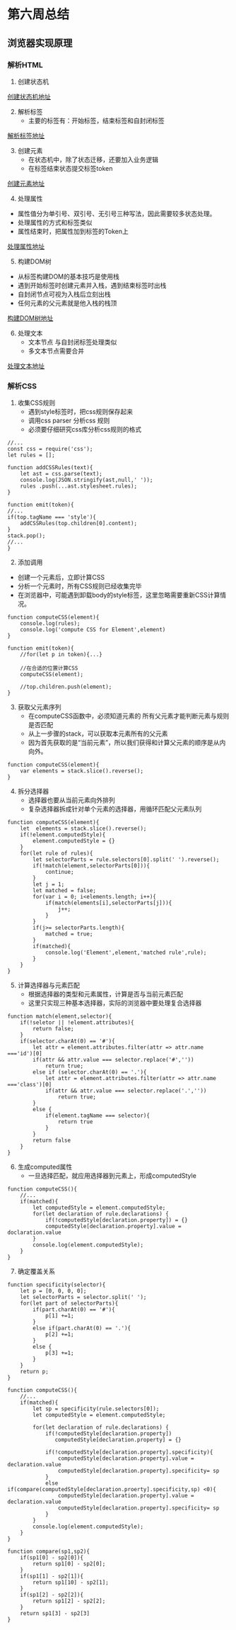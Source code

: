 # 第六周总结

## 浏览器实现原理

### 解析HTML

1. 创建状态机

[创建状态机地址](https://github.com/bakenray/Frontend-01-Template/blob/master/week06/tb_parser_hml/step/parser_1.js)

2. 解析标签
    - 主要的标签有：开始标签，结束标签和自封闭标签

[解析标签地址](https://github.com/bakenray/Frontend-01-Template/blob/master/week06/tb_parser_hml/step/parser_2.js)


3. 创建元素
    - 在状态机中，除了状态迁移，还要加入业务逻辑
    - 在标签结束状态提交标签token

[创建元素地址](https://github.com/bakenray/Frontend-01-Template/blob/master/week06/tb_parser_hml/step/parser_3.js)


4. 处理属性
- 属性值分为单引号、双引号、无引号三种写法，因此需要较多状态处理。
- 处理属性的方式和标签类似
- 属性结束时，把属性加到标签的Token上

[处理属性地址](https://github.com/bakenray/Frontend-01-Template/blob/master/week06/tb_parser_hml/step/parser_4.js)


5. 构建DOM树
- 从标签构建DOM的基本技巧是使用栈
- 遇到开始标签时创建元素并入栈，遇到结束标签时出栈
- 自封闭节点可视为入栈后立刻出栈
- 任何元素的父元素就是他入栈的栈顶

[构建DOM树地址](https://github.com/bakenray/Frontend-01-Template/blob/master/week06/tb_parser_hml/step/parser_5.js)


6. 处理文本
    - 文本节点 与自封闭标签处理类似
    - 多文本节点需要合并

[处理文本地址](https://github.com/bakenray/Frontend-01-Template/blob/master/week06/tb_parser_hml/step/parser_6.js)


### 解析CSS
1. 收集CSS规则
    - 遇到style标签时，把css规则保存起来
    - 调用css parser 分析css 规则
    - 必须要仔细研究css库分析css规则的格式

```
//...
const css = require('css');
let rules = [];

function addCSSRules(text){
    let ast = css.parse(text);
    console.log(JSON.stringify(ast,null,' '));
    rules .push(...ast.stylesheet.rules);
}

function emit(token){
//...
if(top.tagName === 'style'){
    addCSSRules(top.children[0].content);
}
stack.pop();
//...
}
```

2. 添加调用
- 创建一个元素后，立即计算CSS
- 分析一个元素时，所有CSS规则已经收集完毕
- 在浏览器中，可能遇到卸载body的style标签，这里忽略需要重新CSS计算情况。
```
function computeCSS(element){
    console.log(rules);
    console.log('compute CSS for Element',element)
}

function emit(token){
    //for(let p in token){...}

    //在合适的位置计算CSS
    computeCSS(element);  

    //top.children.push(element);    
}
```

3. 获取父元素序列
    - 在computeCSS函数中，必须知道元素的 所有父元素才能判断元素与规则是否匹配
    - 从上一步骤的stack，可以获取本元素所有的父元素
    - 因为首先获取的是“当前元素”，所以我们获得和计算父元素的顺序是从内向外。
```
function computeCSS(element){
    var elements = stack.slice().reverse();
}
```

4. 拆分选择器
    - 选择器也要从当前元素向外排列
    - 复杂选择器拆成针对单个元素的选择器，用循环匹配父元素队列
```
function computeCSS(element){
    let  elements = stack.slice().reverse();
    if(!element.computedStyle){
        element.computedStyle = {}
    }        
    for(let rule of rules){
        let selectorParts = rule.selectors[0].split(' ').reverse();
        if(!match(element,selectorParts[0])){
            continue;
        }
        let j = 1;
        let matched = false;
        for(var i = 0; i<elements.length; i++){
            if(match(elements[i],selectorParts[j])){
                j++;
            }
        }
        if(j>= selectorParts.length){
            matched = true;
        }
        if(matched){
            console.log('Element',element,'matched rule',rule);
        }  
    }    
}
```

5. 计算选择器与元素匹配
    - 根据选择器的类型和元素属性，计算是否与当前元素匹配
    - 这里只实现三种基本选择器，实际的浏览器中要处理复合选择器
```
function match(element,selector){
    if(!seletor || !element.attributes){
        return false;
    }
    if(selector.charAt(0) == '#'){
        let attr = element.attributes.filter(attr => attr.name ==='id')[0]
        if(attr && attr.value === selector.replace('#',''))
            return true;
        else if (selector.charAt(0) == '.'){
            let attr = element.attributes.filter(attr => attr.name ==='class')[0]
            if(attr && attr.value === selector.replace('.',''))
                return true;
        }
        else {
            if(element.tagName === selector){
                return true
            }
        }    
        return false
    }
}
```


6. 生成computed属性
    - 一旦选择匹配，就应用选择器到元素上，形成computedStyle
```
function computeCSS(){
    //...
    if(matched){
        let computedStyle = element.computedStyle;
        for(let declaration of rule.declarations) {
            if(!computedStyle[declaration.property]) = {}
            computedStyle[declaration.property].value = doclaration.value
        }
        console.log(element.computedStyle);
    }  
}
```  
7. 确定覆盖关系

```
function specificity(selector){
    let p = [0, 0, 0, 0];
    let selectorParts = selector.split(' ');
    for(let part of selectorParts){
        if(part.charAt(0) == '#'){
            p[1] +=1;
        }
        else if(part.charAt(0) == '.'){
            p[2] +=1;
        }     
        else {
            p[3] +=1;
        }             
    }
    return p;
}
```


```
function computeCSS(){
    //...
    if(matched){
        let sp = specificity(rule.selectors[0]);
        let computedStyle = element.computedStyle;
        
        for(let declaration of rule.declarations) {
            if(!computedStyle[declaration.property])  
               computedStyle[declaration.property] = {}
            
            if(!computedStyle[declaration.property].specificity){
                computedStyle[declaration.property].value = declaration.value
                computedStyle[declaration.property].specificity= sp
            }
            else if(compare(computedStyle[declaration.proerty].specificity,sp) <0){
                computedStyle[declaration.property].value = declaration.value
                computedStyle[declaration.property].specificity= sp
            } 
        }
        console.log(element.computedStyle);
    } 
}
```

```
function compare(sp1,sp2){
    if(sp1[0] - sp2[0]){
        return sp1[0] - sp2[0];
    }
    if(sp1[1] - sp2[1]){
        return sp1[10] - sp2[1];
    } 
    if(sp1[2] - sp2[2]){
        return sp1[2] - sp2[2];
    }  
    return sp1[3] - sp2[3]     
}
```
